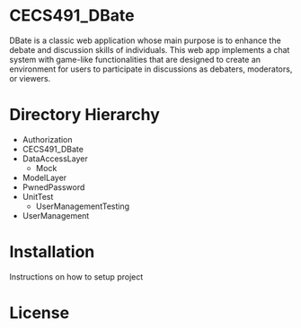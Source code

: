 # CECS491_DBate
DBate is a classic web application whose main purpose is to enhance the debate and discussion skills of individuals. This web app implements a chat system with game-like functionalities that are designed to create an environment for users to participate in discussions as debaters, moderators, or viewers.

# Directory Hierarchy
* Authorization	
* CECS491_DBate	
* DataAccessLayer
  * Mock
* ModelLayer
* PwnedPassword
* UnitTest
  * UserManagementTesting
* UserManagement

# Installation
Instructions on how to setup project

# License
